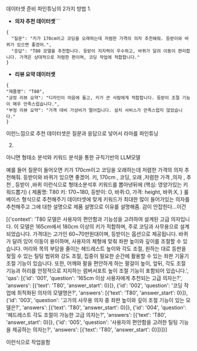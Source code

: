 
데이터셋 준비
파인튜닝의 2가지 방법
1. 
- **의자 추천 데이터셋**```
```
{
  "질문": "키가 170cm이고 코딩을 오래하는데 저렴한 가격의 의자 추천해줘. 등받이와 바퀴가 있으면 좋겠어.",
  "응답": "T80 모델을 추천합니다. 등받이 지지력이 우수하고, 바퀴가 달려 이동이 편리합니다. 가격은 상대적으로 저렴한 편이며, 코딩 작업에 적합합니다."
}

```
- **리뷰 요약 데이터셋**
```
{ 
"제품명": "T80",
"긍정 리뷰 요약": "디자인이 마음에 들고, 키가 큰 사람에게 적합합니다. 등받이 조절 기능이 매우 만족스럽습니다.",
"부정 리뷰 요약": "가격 대비 가성비가 떨어집니다. 설치 서비스가 만족스럽지 않았습니다."
}
```

이런느낌으로 추천 데이터셋은 질문과 응답으로 넣어서 라마를 파인튜닝

2. 
아니면 형태소 분석와 키워드 분석을 통한 규칙기반의 LLM모델

예를 들어 질문이 들어오면 
키가 170cm이고 코딩을 오래하는데 저렴한 가격의 의자 추천해줘. 등받이와 바퀴가 있으면 좋겠어.
키,  170cm , 코딩, 오래 ,저렴한 가격 ,의자 , 추천 , 등받이 ,바퀴
이런식으로 형태소분석후 키워드를 뽑아낸뒤에 (핵심: 영양가있는 키워드뽑기)
{
제품명: T80
키: 170~180,
등받이: O,
바퀴:O,
가격: height,
바퀴:X,
}
룰베이스 형식으로 추천해주기 
데이터셋에 맞게 키워드가 최대한 많이 들어가있는 의자를 추천해주고 그에 대한 설명으로 제품 설명으로 이유를 설명해줌. 
감이 안잡힌다...이건

[{'context': 'T80 모델은 사용자의 편안함과 기능성을 고려하여 설계된 고급 의자입니다. 이 모델은 165cm에서 180cm 이상의 키가 적합하며, 주로 코딩과 사무용으로 설계되었습니다. 가격대는 고가인 60~70만원대이며, 등받이는 옵션으로 제공됩니다. 바퀴가 달려 있어 이동이 용이하며, 사용자의 체형에 맞춰 좌판 높이와 깊이를 조절할 수 있습니다. 머리와 목의 부담을 줄이는 헤드레스트 높이와 각도 조절, 원하는 대로 등판을 젖힐 수 있는 틸팅 범위와 강도 조절, 집중이 필요한 순간에 활용할 수 있는 좌판 기울기 조절 기능이 있습니다. 또한, 어깨와 팔을 편안하게 하는 팔걸이 높이, 앞뒤, 각도 조절 기능과 허리를 안정적으로 지지하는 럼버서포트 높이 조절 기능이 포함되어 있습니다.',
  'qas': [{'id': '001',
    'question': '165cm 이상 사용자에게 추천되는 고급 의자는?',
    'answers': [{'text': 'T80', 'answer_start': 0}]},
   {'id': '002',
    'question': '코딩 작업에 최적화된 의자의 모델명은?',
    'answers': [{'text': 'T80', 'answer_start': 0}]},
   {'id': '003',
    'question': '고가의 사무용 의자 중 좌판 높이와 깊이 조절 기능이 있는 모델은?',
    'answers': [{'text': 'T80', 'answer_start': 0}]},
   {'id': '004',
    'question': '헤드레스트 각도 조절이 가능한 고급 의자는?',
    'answers': [{'text': 'T80', 'answer_start': 0}]},
   {'id': '005',
    'question': '사용자의 편안함을 고려한 틸팅 기능을 제공하는 의자는?',
    'answers': [{'text': 'T80', 'answer_start': 0}]}]}]


   이런식으로 작업을함 

